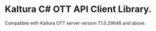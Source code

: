 # Kaltura C# OTT API Client Library.
Compatible with Kaltura OTT server version 7.1.0.29646 and above.
